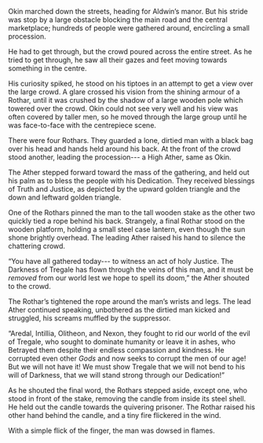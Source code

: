 Okin marched down the streets, heading for Aldwin’s manor. But his stride was stop by a large obstacle blocking the main road and the central marketplace; hundreds of people were gathered around, encircling a small procession.

He had to get through, but the crowd poured across the entire street. As he tried to get through, he saw all their gazes and feet moving towards something in the centre.

His curiosity spiked, he stood on his tiptoes in an attempt to get a view over the large crowd. A glare crossed his vision from the shining armour of a Rothar, until it was crushed by the shadow of a large wooden pole which towered over the crowd. Okin could not see very well and his view was often covered by taller men, so he moved through the large group until he was face-to-face with the centrepiece scene. 

There were four Rothars. They guarded a lone, dirtied man with  a black bag over his head and hands held around his back. At the front of the crowd stood another, leading the procession--- a High Ather, same as Okin. 

The Ather stepped forward toward the mass of the gathering, and held out his palm as to bless the people with his Dedication. They received blessings of Truth and Justice, as depicted by the upward golden triangle and the down and leftward golden triangle.

One of the Rothars pinned the man to the tall wooden stake as the other two quickly tied a rope behind his back. Strangely, a final Rothar stood on the wooden platform, holding a small steel case lantern, even though the sun shone brightly overhead. The leading Ather raised his hand to silence the chattering crowd. 

“You have all gathered today--- to witness an act of holy Justice. The Darkness of Tregale has flown through the veins of this man, and it must be *removed* from our world lest we hope to spell its doom,” the Ather shouted to the crowd. 

The Rothar’s tightened the rope around the man’s wrists and legs. The lead Ather continued speaking, unbothered as the dirtied man kicked and struggled, his screams muffled by the suppressor.

“Aredal, Intillia, Olitheon, and Nexon, they fought to rid our world of the evil of Tregale, who sought to dominate humanity or leave it in ashes, who Betrayed them despite their endless compassion and kindness. He corrupted even other *Gods* and now seeks to corrupt the men of our age! But we will not have it! We must show Tregale that we will not bend to his will of Darkness, that we will stand strong through our Dedication!”

As he shouted the final word, the Rothars stepped aside, except one, who stood in front of the stake, removing the candle from inside its steel shell.  He held out the candle towards the quivering prisoner. The Rothar raised his other hand behind the candle, and a tiny fire flickered in the wind.

With a simple flick of the finger, the man was dowsed in flames.





